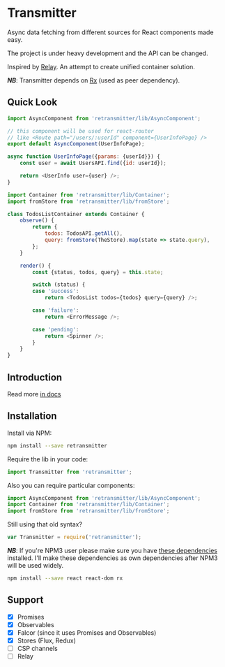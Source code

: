 # Transmitter

Async data fetching from different sources for React components made easy.

The project is under heavy development and the API can be changed.

Inspired by [Relay](https://facebook.github.io/relay). An attempt to create unified container solution.

***NB***: Transmitter depends on [Rx](https://github.com/Reactive-Extensions/RxJS) (used as peer dependency).

## Quick Look

```javascript
import AsyncComponent from 'retransmitter/lib/AsyncComponent';

// this component will be used for react-router
// like <Route path="/users/:userId" component={UserInfoPage} />
export default AsyncComponent(UserInfoPage);

async function UserInfoPage({params: {userId}}) {
	const user = await UsersAPI.find({id: userId});

	return <UserInfo user={user} />;
}
```

```javascript
import Container from 'retransmitter/lib/Container';
import fromStore from 'retransmitter/lib/fromStore';

class TodosListContainer extends Container {
	observe() {
		return {
			todos: TodosAPI.getAll(),
			query: fromStore(TheStore).map(state => state.query),
		};
	}

	render() {
		const {status, todos, query} = this.state;

		switch (status) {
		case 'success':
			return <TodosList todos={todos} query={query} />;

		case 'failure':
			return <ErrorMessage />;

		case 'pending':
			return <Spinner />;
		}
	}
}
```

## Introduction

Read more [in docs](docs/Introduction.md)

## Installation

Install via NPM:

```bash
npm install --save retransmitter
```

Require the lib in your code:

```javascript
import Transmitter from 'retransmitter';
```

Also you can require particular components:

```javascript
import AsyncComponent from 'retransmitter/lib/AsyncComponent';
import Container from 'retransmitter/lib/Container';
import fromStore from 'retransmitter/lib/fromStore';
```

Still using that old syntax?

```javascript
var Transmitter = require('retransmitter');
```

***NB***: If you're NPM3 user please make sure you have [these dependencies](https://github.com/alexeyraspopov/retransmitter/blob/85b82a768725f78db3750a7916690b3b483a4e23/package.json#L33-L34) installed. I'll make these dependencies as own dependencies after NPM3 will be used widely.

```bash
npm install --save react react-dom rx
```

## Support

 - [x] Promises
 - [x] Observables
 - [x] Falcor (since it uses Promises and Observables)
 - [x] Stores (Flux, Redux)
 - [ ] CSP channels
 - [ ] Relay
